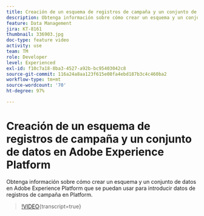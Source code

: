 ```yaml
---
title: Creación de un esquema de registros de campaña y un conjunto de datos en Adobe Experience Platform
description: Obtenga información sobre cómo crear un esquema y un conjunto de datos en Adobe Experience Platform que se puedan usar para introducir datos de registros de campaña en Platform.
feature: Data Management
jira: KT-8161
thumbnail: 336903.jpg
doc-type: feature video
activity: use
team: TM
role: Developer
level: Experienced
exl-id: f10c7a18-8ba3-4527-a92b-bc95403042c8
source-git-commit: 116a24a8aa123f615e08fa4ebd187b3c4c460ba2
workflow-type: tm+mt
source-wordcount: '70'
ht-degree: 97%

---
```


# Creación de un esquema de registros de campaña y un conjunto de datos en Adobe Experience Platform

Obtenga información sobre cómo crear un esquema y un conjunto de datos en Adobe Experience Platform que se puedan usar para introducir datos de registros de campaña en Platform.

>[!VIDEO](https://video.tv.adobe.com/v/336903?quality=12&learn=on){transcript=true}
